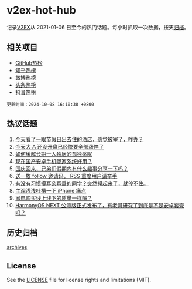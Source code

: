 # v2ex-hot-hub

 记录[V2EX](https://www.v2ex.com/)从 2021-01-06 日至今的热门话题。每小时抓取一次数据，按天[归档](archives)。
 
 ## 相关项目

- [GitHub热榜](https://github.com/it985/github-hot-hub)
- [知乎热榜](https://github.com/it985/zhihu-hot-hub)
- [微博热榜](https://github.com/it985/weibo-hot-hub)
- [头条热榜](https://github.com/it985/toutiao-hot-hub)
- [抖音热榜](https://github.com/it985/douyin-hot-hub)


 `更新时间：2024-10-08 16:10:38 +0800`

## 热议话题

1. [今天看了一眼节假日出去住的酒店，感觉被宰了，咋办？](https://www.v2ex.com/t/1078161)
1. [今天大 A 还没开盘已经快要全部涨停了](https://www.v2ex.com/t/1078142)
1. [如何缓解长期一人独居的孤独感呢](https://www.v2ex.com/t/1078075)
1. [现在国产安卓手机哪家系统好用？](https://www.v2ex.com/t/1078173)
1. [国庆回来，兄弟们假期内有什么趣事分享一下吗？](https://www.v2ex.com/t/1078201)
1. [送一枚 follow 邀请码， RSS 重度用户请举手](https://www.v2ex.com/t/1078189)
1. [有没有习惯摸耳朵耳垂的同学？突然摸起来了，就停不住。](https://www.v2ex.com/t/1078077)
1. [主观浅浅吐槽一下 iPhone 痛点](https://www.v2ex.com/t/1078111)
1. [家电购买线上线下的质量一样吗？](https://www.v2ex.com/t/1078165)
1. [HarmonyOS NEXT 公测版正式发布了，有老哥研究了到底是不是安卓套壳吗？](https://www.v2ex.com/t/1078248)

## 历史归档

[archives](archives)

## License

See the [LICENSE](LICENSE) file for license rights and limitations (MIT).
